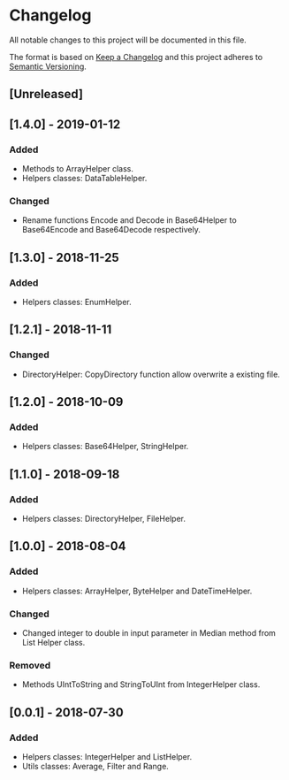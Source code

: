# Changelog
All notable changes to this project will be documented in this file.

The format is based on [Keep a Changelog](http://keepachangelog.com/en/1.0.0/)
and this project adheres to [Semantic Versioning](http://semver.org/spec/v2.0.0.html).

## [Unreleased]

## [1.4.0] - 2019-01-12
### Added
- Methods to ArrayHelper class.
- Helpers classes: DataTableHelper.

### Changed
- Rename functions Encode and Decode in Base64Helper to Base64Encode and Base64Decode respectively.

## [1.3.0] - 2018-11-25
### Added
- Helpers classes: EnumHelper.

## [1.2.1] - 2018-11-11
### Changed
- DirectoryHelper: CopyDirectory function allow overwrite a existing file.

## [1.2.0] - 2018-10-09
### Added
- Helpers classes: Base64Helper, StringHelper.

## [1.1.0] - 2018-09-18
### Added
- Helpers classes: DirectoryHelper, FileHelper.

## [1.0.0] - 2018-08-04
### Added
- Helpers classes: ArrayHelper, ByteHelper and DateTimeHelper.

### Changed
- Changed integer to double in input parameter in Median method from List Helper class.

### Removed
- Methods UIntToString and StringToUInt from IntegerHelper class.

## [0.0.1] - 2018-07-30
### Added
- Helpers classes: IntegerHelper and ListHelper.
- Utils classes: Average, Filter and Range.
